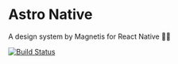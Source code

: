 # Astro Native

A design system by Magnetis for React Native 👩‍🚀

[![Build Status](https://travis-ci.org/magnetis/astro-native.svg?branch=main)](https://travis-ci.org/magnetis/astro-native)

